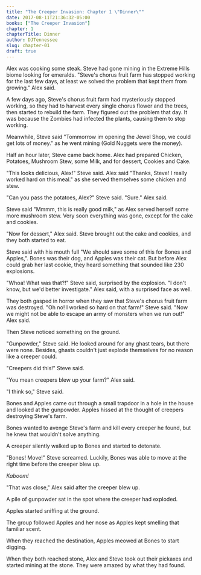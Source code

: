 ```yaml
---
title: "The Creeper Invasion: Chapter 1 \"Dinner\""
date: 2017-08-11T21:36:32-05:00
books: ["The Creeper Invasion"]
chapter: 1
chapterTitle: Dinner
author: DJTennessee
slug: chapter-01
draft: true
---
```

Alex was cooking some steak. Steve had gone mining in the Extreme Hills biome looking for emeralds. "Steve's chorus fruit farm has stopped working for the last few days, at least we solved the problem that kept them from growing." Alex said.

A few days ago, Steve's chorus fruit farm had mysteriously stopped working, so they had to harvest every single chorus flower and the trees, then started to rebuild the farm. They figured out the problem that day. It was because the Zombies had infected the plants, causing them to stop working.

Meanwhile, Steve said "Tommorrow im opening the Jewel Shop, we could get lots of money." as he went mining (Gold Nuggets were the money).

Half an hour later, Steve came back home. Alex had prepared Chicken, Potatoes, Mushroom Stew, some Milk, and for dessert, Cookies and Cake.

"This looks delicious, Alex!" Steve said. Alex said "Thanks, Steve! I really worked hard on this meal." as she served themselves some chicken and stew.

"Can you pass the potatoes, Alex?" Steve said. "Sure." Alex said.

Steve said "Mmmm, this is really good milk," as Alex served herself some more mushroom stew. Very soon everything was gone, except for the cake and cookies.

"Now for dessert," Alex said. Steve brought out the cake and cookies, and they both started to eat.

Steve said with his mouth full "We should save some of this for Bones and Apples,". Bones was their dog, and Apples was their cat. But before Alex could grab her last cookie, they heard something that sounded like 230 explosions.

"Whoa! What was that?!" Steve said, surprised by the explosion. "I don't know, but we'd better investigate." Alex said, with a surprised face as well.

They both gasped in horror when they saw that Steve's chorus fruit farm was destroyed. "Oh no! I worked so hard on that farm!" Steve said. "Now we might not be able to escape an army of monsters when we run out!" Alex said.

Then Steve noticed something on the ground.

"Gunpowder," Steve said. He looked around for any ghast tears, but there were none. Besides, ghasts couldn't just explode themselves for no reason like a creeper could.

"Creepers did this!" Steve said.

"You mean creepers blew up your farm?" Alex said.

"I think so," Steve said.

Bones and Apples came out through a small trapdoor in a hole in the house and looked at the gunpowder. Apples hissed at the thought of creepers destroying Steve's farm.

Bones wanted to avenge Steve's farm and kill every creeper he found, but he knew that wouldn't solve anything.

A creeper silently walked up to Bones and started to detonate.

"Bones! Move!" Steve screamed. Luckily, Bones was able to move at the right time before the creeper blew up.

_Kaboom!_

"That was close," Alex said after the creeper blew up.

A pile of gunpowder sat in the spot where the creeper had exploded.

Apples started sniffing at the ground.

The group followed Apples and her nose as Apples kept smelling that familiar scent.

When they reached the destination, Apples meowed at Bones to start digging.

When they both reached stone, Alex and Steve took out their pickaxes and started mining at the stone. They were amazed by what they had found.